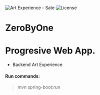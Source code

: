 ![Art Experience - Sate](https://github.com/zerobyone-apis/Back_Art_Experience/workflows/Backend%20-%20Art%20Experience/badge.svg)
![License](https://img.shields.io/aur/license/android-studio?style=plastic)

# ZeroByOne

# Progresive Web App.
- Backend Art Experience 


#### Run commands:
> mvn spring-boot:run
